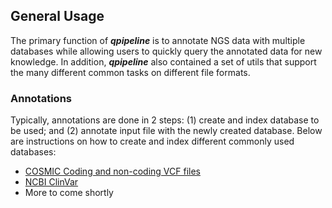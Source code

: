 

## General Usage
The primary function of **_qpipeline_** is to annotate NGS data with multiple databases while allowing users to quickly query the annotated data for new knowledge.  In addition, **_qpipeline_** also contained a set of utils that support the many different common tasks on different file formats.  

### Annotations
Typically, annotations are done in 2 steps: (1) create and index database to be used; and (2) annotate input file with the newly created database.  Below are instructions on how to create and index different commonly used databases:

* [COSMIC Coding and non-coding VCF files](COSMIC_VCF.md)
* [NCBI ClinVar](NCBI_ClinVar.md)
* More to come shortly
